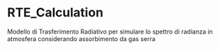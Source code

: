 # RTE_Calculation
Modello di Trasferimento Radiativo per simulare lo spettro di radianza in atmosfera considerando assorbimento da gas serra
